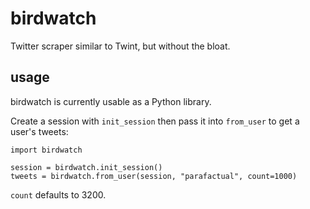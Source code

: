 # birdwatch

Twitter scraper similar to Twint, but without the bloat.

## usage

birdwatch is currently usable as a Python library.

Create a session with `init_session` then pass it into `from_user` to
get a user's tweets:

	import birdwatch

	session = birdwatch.init_session()
	tweets = birdwatch.from_user(session, "parafactual", count=1000)

`count` defaults to 3200.
